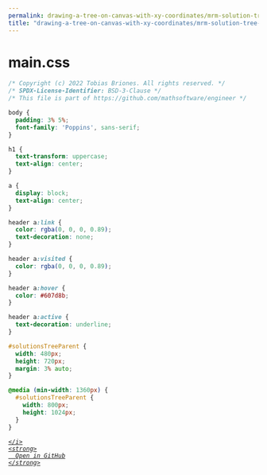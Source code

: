 ```yaml
---
permalink: drawing-a-tree-on-canvas-with-xy-coordinates/mrm-solution-tree---ep/src/main.css.html
title: "drawing-a-tree-on-canvas-with-xy-coordinates/mrm-solution-tree---ep/src/main.css"
---
```


# main.css
```css
/* Copyright (c) 2022 Tobias Briones. All rights reserved. */
/* SPDX-License-Identifier: BSD-3-Clause */
/* This file is part of https://github.com/mathsoftware/engineer */

body {
  padding: 3% 5%;
  font-family: 'Poppins', sans-serif;
}

h1 {
  text-transform: uppercase;
  text-align: center;
}

a {
  display: block;
  text-align: center;
}

header a:link {
  color: rgba(0, 0, 0, 0.89);
  text-decoration: none;
}

header a:visited {
  color: rgba(0, 0, 0, 0.89);
}

header a:hover {
  color: #607d8b;
}

header a:active {
  text-decoration: underline;
}

#solutionsTreeParent {
  width: 480px;
  height: 720px;
  margin: 3% auto;
}

@media (min-width: 1360px) {
  #solutionsTreeParent {
    width: 800px;
    height: 1024px;
  }
}

```
<div class="social open-gh-btn my-4">
  <a class="btn btn-github" href="https://github.com/mathsoftware/engineer/tree/main/representation/repsymo/2dp/mrm/feat/drawing-a-tree-on-canvas-with-xy-coordinates/mrm-solution-tree---ep/src/main.css" target="_blank">
    <i class="fab fa-github">
      
    </i>
    <strong>
      Open in GitHub
    </strong>
  </a>
</div>